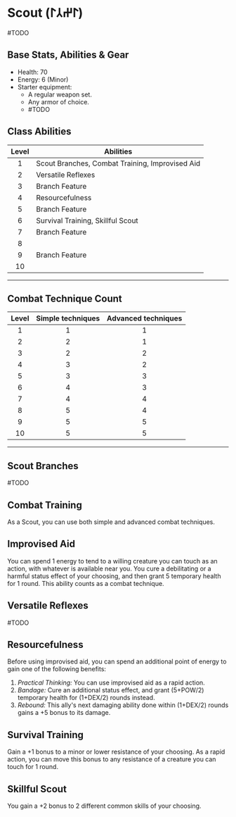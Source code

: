 # Scout (𐰃𐰔𐰲𐰃)
#TODO 

## Base Stats, Abilities & Gear
* Health: 70
* Energy: 6 (Minor)
* Starter equipment:
    * A regular weapon set.
    * Any armor of choice.
    * #TODO 

## Class Abilities
| Level | Abilities                                       |
| :---: | ----------------------------------------------- |
|   1   | Scout Branches, Combat Training, Improvised Aid |
|   2   | Versatile Reflexes                              |
|   3   | Branch Feature                                  |
|   4   | Resourcefulness                                 |
|   5   | Branch Feature                                  |
|   6   | Survival Training, Skillful Scout               |
|   7   | Branch Feature                                  |
|   8   |                                                 |
|   9   | Branch Feature                                  |
|  10   |                                                 |

---
## Combat Technique Count
Level | Simple techniques | Advanced techniques
:---: | :---: | :---:
1 |1|1
2 |2|1
3 |2|2
4 |3|2
5 |3|3
6 |4|3
7 |4|4
8 |5|4
9 |5|5
10|5|5

---
## Scout Branches
#TODO 

## Combat Training
As a Scout, you can use both simple and advanced combat techniques.

## Improvised Aid
You can spend 1 energy to tend to a willing creature you can touch as an action, with whatever is available near you. You cure a debilitating or a harmful status effect of your choosing, and then grant 5 temporary health for 1 round. This ability counts as a combat technique.

## Versatile Reflexes
#TODO 

## Resourcefulness
Before using improvised aid, you can spend an additional point of energy to gain one of the following benefits:
1. *Practical Thinking:* You can use improvised aid as a rapid action.
2. *Bandage:* Cure an additional status effect, and grant (5+POW/2) temporary health for (1+DEX/2) rounds instead.
3. *Rebound:* This ally's next damaging ability done within (1+DEX/2) rounds gains a +5 bonus to its damage.

## Survival Training
Gain a +1 bonus to a minor or lower resistance of your choosing. As a rapid action, you can move this bonus to any resistance of a creature you can touch for 1 round.

## Skillful Scout
You gain a +2 bonus to 2 different common skills of your choosing.